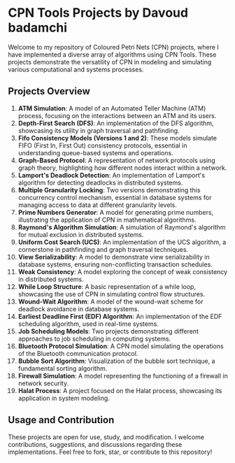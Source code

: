 # CPN Tools Projects by Davoud badamchi

Welcome to my repository of Coloured Petri Nets (CPN) projects, where I have implemented a diverse array of algorithms using CPN Tools. These projects demonstrate the versatility of CPN in modeling and simulating various computational and systems processes.

## Projects Overview

1. **ATM Simulation**: A model of an Automated Teller Machine (ATM) process, focusing on the interactions between an ATM and its users.
2. **Depth-First Search (DFS)**: An implementation of the DFS algorithm, showcasing its utility in graph traversal and pathfinding.
3. **Fifo Consistency Models (Versions 1 and 2)**: These models simulate FIFO (First In, First Out) consistency protocols, essential in understanding queue-based systems and operations.
4. **Graph-Based Protocol**: A representation of network protocols using graph theory, highlighting how different nodes interact within a network.
5. **Lamport's Deadlock Detection**: An implementation of Lamport's algorithm for detecting deadlocks in distributed systems.
6. **Multiple Granularity Locking**: Two versions demonstrating this concurrency control mechanism, essential in database systems for managing access to data at different granularity levels.
7. **Prime Numbers Generator**: A model for generating prime numbers, illustrating the application of CPN in mathematical algorithms.
8. **Raymond's Algorithm Simulation**: A simulation of Raymond's algorithm for mutual exclusion in distributed systems.
9. **Uniform Cost Search (UCS)**: An implementation of the UCS algorithm, a cornerstone in pathfinding and graph traversal techniques.
10. **View Serializability**: A model to demonstrate view serializability in database systems, ensuring non-conflicting transaction schedules.
11. **Weak Consistency**: A model exploring the concept of weak consistency in distributed systems.
12. **While Loop Structure**: A basic representation of a while loop, showcasing the use of CPN in simulating control flow structures.
13. **Wound-Wait Algorithm**: A model of the wound-wait scheme for deadlock avoidance in database systems.
14. **Earliest Deadline First (EDF) Algorithm**: An implementation of the EDF scheduling algorithm, used in real-time systems.
15. **Job Scheduling Models**: Two projects demonstrating different approaches to job scheduling in computing systems.
16. **Bluetooth Protocol Simulation**: A CPN model simulating the operations of the Bluetooth communication protocol.
17. **Bubble Sort Algorithm**: Visualization of the bubble sort technique, a fundamental sorting algorithm.
18. **Firewall Simulation**: A model representing the functioning of a firewall in network security.
19. **Halat Process**: A project focused on the Halat process, showcasing its application in system modeling.

## Usage and Contribution

These projects are open for use, study, and modification. I welcome contributions, suggestions, and discussions regarding these implementations. Feel free to fork, star, or contribute to this repository!


